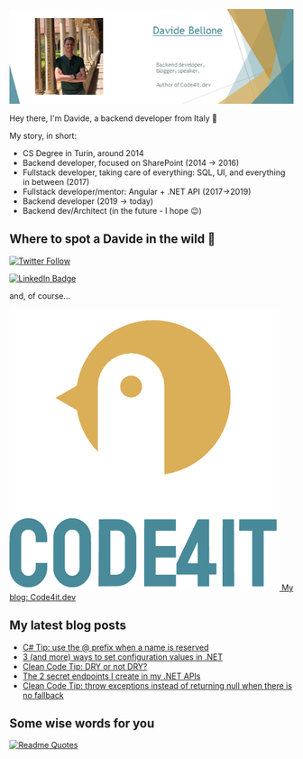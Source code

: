 ![Profile banner](./DavideBellone.png)

Hey there, I'm Davide, a backend developer from Italy 🤏 

My story, in short:

* CS Degree in Turin, around 2014
* Backend developer, focused on SharePoint (2014 -> 2016)
* Fullstack developer, taking care of everything: SQL, UI, and everything in between (2017)
* Fullstack developer/mentor: Angular + .NET API (2017->2019)
* Backend developer (2019 -> today)
* Backend dev/Architect (in the future - I hope 😉)

## Where to spot a Davide in the wild 🦏

[![Twitter Follow](https://img.shields.io/twitter/follow/BelloneDavide?label=Let%27s%20get%20in%20touch%20on%20Twitter&style=social)](https://twitter.com/BelloneDavide)

[![LinkedIn Badge](https://img.shields.io/badge/LinkedIn-Profile-informational?style=social&logo=linkedin)](https://www.linkedin.com/in/bellonedavide/)

and, of course...

[![Personal blog](./logo_small.png) My blog: Code4it.dev](https://www.code4it.dev/)


## My latest blog posts

<!-- BLOG-POST-LIST:START -->
- [C# Tip: use the @ prefix when a name is reserved](https://www.code4it.dev/csharptips/use-at-symbol-prefix)
- [3 &lpar;and more&rpar; ways to set configuration values in .NET](https://www.code4it.dev/blog/how-to-set-configurations-values-dotnet)
- [Clean Code Tip: DRY or not DRY?](https://www.code4it.dev/cleancodetips/dry-or-not-dry)
- [The 2 secret endpoints I create in my .NET APIs](https://www.code4it.dev/blog/my-2-secret-endpoints)
- [Clean Code Tip: throw exceptions instead of returning null when there is no fallback](https://www.code4it.dev/cleancodetips/exceptions-instead-of-null)
<!-- BLOG-POST-LIST:END -->



## Some wise words for you

[![Readme Quotes](https://quotes-github-readme.vercel.app/api?type=horizontal&theme=light)](https://github.com/piyushsuthar/github-readme-quotes)
